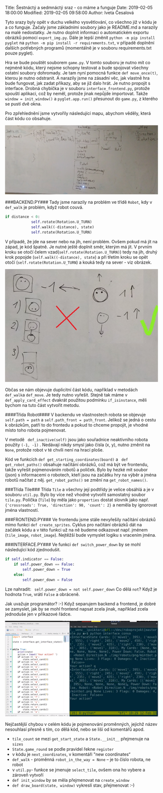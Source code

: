 ﻿Title: Šestnáctý a sedmnáctý sraz - co máme a funguje
Date: 2019-02-05 18:00:00
Modified: 2019-02-05 09:58:00
Author: Iveta Česalová

Tyto srazy byly opět v duchu velkého vysvětlování, co všechno již v kódu je a co funguje. Začaly jsme základními soubory jako je README.md a narazily na malé nedostatky. Je nutno doplnit informaci o automatickém exportu obrázků pomocí `export_img.py`. Dále je lepší změnit `python -m pip install pyglet` na `python -m pip install -r requirements.txt`, v případě doplnění dalších potřebných programů (momentálně je v souboru requirements.txt pouze pyglet).


Hra se bude pouštět souborem `game.py`. V tomto souboru je nutno mít co nejméně kódu, který nejsme schopny testovat a bude spojovat všechny ostatní soubory dohromady. Je tam nyní pomocná funkce `def move_once(t)`, kterou je nutno odstranit. 
A narazily jsme na zásadní věc, jak vlastně hra bude fungovat, jak zadat příkazy, aby se již dalo hrát. Je nutno propojit s interface. Drobná chybička je v souboru `interface_frontend.py`, protože spouští aplikaci, což by neměl, protože jinak nepůjde importovat. Takže `window = init_window()` a `pyglet.app.run()` přesunout do `game.py`, z kterého se pustí dvě okna.


Pro zpřehlednění jsme vytvořily následující mapu, abychom věděly, která část kódu co obsahuje.

![mapa](./images/mapa.jpg)


###BACKEND.PY###
Tady jsme narazily na problém ve třídě `Robot`, kdy v ` def_walk` je problém, když robot couvá. 
```python
if distance < 0:
            self.rotate(Rotation.U_TURN)
            self.walk((-distance), state)
            self.rotate(Rotation.U_TURN)
```

V případě, že jde na sever nebo na jih, není problém. Ovšem pokud má jít na západ, je kód špatně. Je nutné ještě doplnit směr, kterým má jít.  V prvním kroku se otočí čelem vzad(`self.rotate(Rotation.U_TURN)`) tedy na jih, druhý krok popojde (`self.walk((-distance), state`) a při třetím kroku se opět otočí (`self.rotate(Rotation.U_TURN`) a kouká tedy na sever - viz obrázek. 

![posun](./images/posun.jpg)


Občas se nám objevuje duplicitní část kódu, například v metodách `def_walk`a `def_move`. Je tedy nutno vyřešit. Stejně tak máme v `def_apply_card_effect` dvakrát použitou podmínku `if_isinstance`, měli bychom na tuto část vytvořit metodu.


####Třída Robot####
V backendu ve vlastnostech robota se objevuje `  self.path = path` a `self.path_front = path_front`. Jelikož se jedná o cestu k obrázkům, patří to do frontedu a pokud to chceme propojit, je vhodné místo toho robota pojmenovat.

V metodě ` def_inactive(self)` jsou jako souřadnice neaktivního robota použity `(-1, -1)` . Nedávají nikdy smysl jako čísla (x, y), nutno změnit na `None`, protože robot v té chvíli není na hrací ploše.


Kód ve funkcích `def get_starting_coordinates(board)` a ` def get_robot_paths()` obsahuje načítání obrázků, což má být ve frontendu, takže vyřešit pojmenováním robotů a políček. Bylo by hezké mít soubor (json) s informacemi o robotech, kteří jsou na začátku hry na výběr a jména robotů načítat z něj. `get_robot_paths()` se změní na `get_robot_names()`.


###Třída Tile###
Třída `Tile` a všechny její podtřídy je velice obsáhlá a je v souboru `util.py`. Bylo by více než vhodné vytvořit samostatný soubor `tile.py`. 
Políčka (`Tile`) by měla jako `properties` dostat slovník jako např. `{'crossroads': True, 'direction': 90, 'count': 2}` a neměla by ignorovat jména vlastností.




###FRONTEND.PY###
Ve frontendu jsme stále nevyřešily načítání obrázků mimo funkci `def create_sprites`. Cyklus pro načítání obrázků dát na začátek kódu a v této funkci už na ně budeme odkazovat např. jménem (`tile_image`, `robot_image`). Nejtěžší bude vymyslet logiku s vracením jména.


###INTERFACE.PY###
Ve funkci `def switch_power_down` by se mohl následující kód zjednodušit.
```python
if self.indicator == False:
	if self.power_down == False:
		self.power_down = True
	else:
		self.power_down = False
```

Lze nahradit:
` self.power_down = not self.power_down`
Co dělá `not`? Když je hodnota `True`, vrátí `False` a obráceně.


Jak uvažuje programátor? :-) Když separujem backend a frontend, je dobré se zamyslet, jak by se mohl frontend napsat zcela jinak, například zcela jednoduše jen v příkazové řádce. 

![alternativni_frontend](./images/afrontend.jpg)


Nejčastější chybou v celém kódu je pojmenování proměnných, jejichž název nesouhlasí přesně s tím, co dělá kód, nebo se liší od komentářů apod.

* `tile_count` se mezi `get_start_state` a `State.__init__` přejmenuje na `sizes`
* `State.game_round` se podle pravidel řekne `register`
*  v kódu je `next_coordinates`, v komentáři "new coordinates“
* `def_walk` - proměnná `robot_in_the_way = None` – je to číslo robota, ne robot
* v `util.py`- funkce se jmenuje `select_tile`, ovšem ona ho vybere a zároveň vytvoří
* `def init_window` by se měla přejmenovat na `create_window`
* `def draw_board(state, window)` vykreslí stav, přejmenovat :-)
